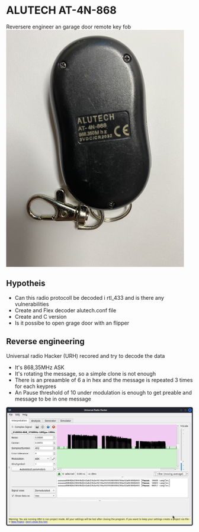 # ALUTECH AT-4N-868
Reversere engineer an garage door remote key fob 
![AT-4N-868](AT_4N_868.png) 


## Hypotheis
* Can this radio protocoll be decoded i rtl_433 and is there any vulnerabilities 
* Create and Flex decoder alutech.conf file 
* Create and C version
* Is it possibe to open grage door with an flipper

## Reverse engineering
Universal radio Hacker (URH) recored and try to decode the data 
* It's 868,35MHz ASK
* It's rotating the message, so a simple clone is not enough 
* There is an preaamble of 6 a in hex and the message is repeated 3 times for each keypres
* An Pause threshold of 10 under modulation is enough to get preable and message to be in one message 

![AT-4N-868](urh_AT_4N_868.png)
